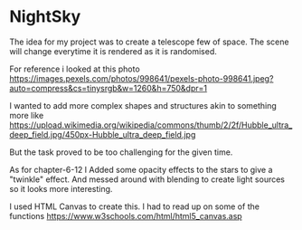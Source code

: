 # NightSky

The idea for my project was to create a telescope few of space.
The scene will change everytime it is rendered as it is randomised.

For reference i looked at this photo
https://images.pexels.com/photos/998641/pexels-photo-998641.jpeg?auto=compress&cs=tinysrgb&w=1260&h=750&dpr=1

I wanted to add more complex shapes and structures akin to something more like
https://upload.wikimedia.org/wikipedia/commons/thumb/2/2f/Hubble_ultra_deep_field.jpg/450px-Hubble_ultra_deep_field.jpg

But the task proved to be too challenging for the given time.

As for chapter-6-12 
I Added some opacity effects to the stars to give a "twinkle" effect.
And messed around with blending to create light sources so it looks more interesting.

I used HTML Canvas to create this. I had to read up on some of the functions
https://www.w3schools.com/html/html5_canvas.asp
